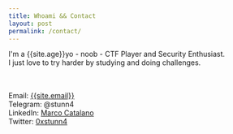 ```yaml
---
title: Whoami && Contact
layout: post
permalink: /contact/
---
```


I'm a {{site.age}}yo - noob - CTF Player and Security Enthusiast.<br>
I just love to try harder by studying and doing challenges.<br>

<br><br>
Email: <a href="mailto:{{site.email}}">{{site.email}}</a><br>
Telegram: @stunn4<br>
LinkedIn: <a href="https://www.linkedin.com/in/marco-c-a81423160/">Marco Catalano</a><br>
Twitter: <a href="https://twitter.com/0xstunn4">0xstunn4</a>
